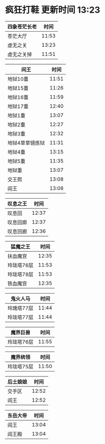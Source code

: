 # 疯狂打鞋 更新时间 13:23

| 四象苍茫长老   | 时间    |
|--------|-------|
| 苍茫大厅 | 11:53 |
| 虚无之关 | 13:23 |
| 虚无之关掉 | 11:51 |

| 间王   | 时间    |
|--------|-------|
| 地狱10重 | 11:51 |
| 地狱15重 | 11:26 |
| 地狱16重 | 11:59 |
| 地狱17重 | 12:40 |
| 地狱1重 | 13:07 |
| 地狱2重 | 12:27 |
| 地狱3重 | 12:32 |
| 地狱4草草镜炼狱 | 11:31 |
| 地狱4重 | 13:15 |
| 地狱5重 | 11:35 |
| 地狱重 | 13:07 |
| 交王熙 | 13:08 |
| 阎王 | 13:08 |

| 叹息之王   | 时间    |
|--------|-------|
| 叹息回 | 12:37 |
| 叹息回廓 | 12:37 |
| 叹息回廊 | 12:36 |

| 猛魔之王   | 时间    |
|--------|-------|
| 扶血魔宫 | 12:35 |
| 玲珑塔76层 | 11:53 |
| 玲珑塔78层 | 11:53 |
| 铁血魔宫 | 12:35 |

| 鬼火人马   | 时间    |
|--------|-------|
| 玲瑰塔77层 | 11:44 |
| 玲珑塔77层 | 11:44 |

| 魔界巨兽   | 时间    |
|--------|-------|
| 玲珑塔76层 | 11:55 |

| 魔界统领   | 时间    |
|--------|-------|
| 玲珑塔75层 | 11:50 |

| 后土娘娘   | 时间    |
|--------|-------|
| 交手区 | 12:52 |
| 阎王 | 12:52 |

| 东岳大帝   | 时间    |
|--------|-------|
| 阎王 | 13:04 |
| 阎王殿 | 13:04 |